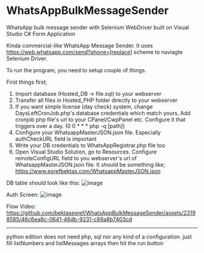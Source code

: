 # WhatsAppBulkMessageSender
WhatsApp bulk message sender with Selenium WebDriver built on Visual Studio C# Form Application

Kinda commercial-like WhatsApp Message Sender. It uses https://web.whatsapp.com/send?phone=[replace] scheme to naviagte Selenium Driver.

To run the program, you need to setup couple of things.

First things first;

1) Import database (Hosted_DB -> file.sql) to your webserver
2) Transfer all files in Hosted_PHP folder directly to your webserver
3) If you want simple license (day check) system, change DaysLeftCronJob.php's database credentials which match yours. Add cronjob php file's url to your CPanel/CwpPanel etc. Configure it that triggers over a day. (0 0 * * * php -q [path])
4) Configure your WhatsappMasterJSON.json file. Especially authCheckURL field is important
5) Write your DB credentials to WhatsAppRegistrar.php file too
6) Open Visual Studio Solution, go to Resources. Configure remoteConfigURL field to you webserver's url of WhatsappMasterJSON.json file. It should be something like; https://www.esrefbektas.com/WhatsappMasterJSON.json


DB table should look like this:
![image](https://github.com/bektasesref/WhatsAppBulkMessageSender/assets/23198585/a7721f6f-be4e-4c20-8e41-7bbf978746bf)

Auth Screen:
![image](https://github.com/bektasesref/WhatsAppBulkMessageSender/assets/23198585/6913cc6c-6284-45a5-8731-2631e387e3ed)

Flow Video:
https://github.com/bektasesref/WhatsAppBulkMessageSender/assets/23198585/46c6ea8c-0641-46db-9231-c89a8b7403cd

-----------
python edition does not need php, sql nor any kind of a configuration. just fill listNumbers and listMessages arrays then hit the run button
